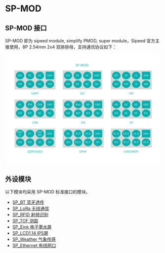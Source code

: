 SP-MOD
======

## SP-MOD 接口

SP-MOD 即为 sipeed module, simplify PMOD, super module，Sipeed 官方主推使用，8P 2.54mm 2x4 双排排母，支持通讯协议如下：

![](./../../../assets/hardware/module_spmod/sp_mod.svg)

## 外设模块

以下模块均采用 SP-MOD 标准接口的模块。

* [SP_BT 蓝牙透传](./sp_bt.md)
* [SP_LoRa 无线通信](./sp_lora.md)
* [SP_RFID 射频识别](./sp_rfid.md)
* [SP_TOF 测距](./sp_tof.md)
* [SP_Eink 电子墨水屏](./sp_eink.md)
* [SP_LCD1.14 IPS屏](./sp_lcd1.14.md)
* [SP_Weather 气象传感](./sp_weather.md)
* [SP_Ethernet 有线网口](./sp_ethernet.md)
